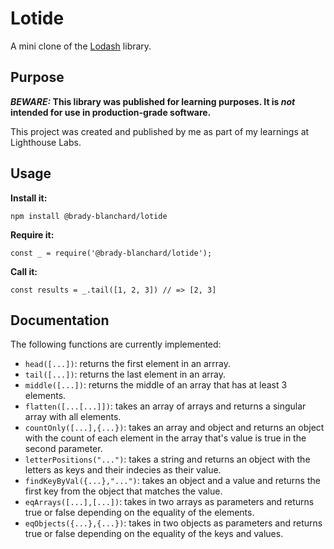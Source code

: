# Lotide

A mini clone of the [Lodash](https://lodash.com) library.

## Purpose

**_BEWARE:_ This library was published for learning purposes. It is _not_ intended for use in production-grade software.**

This project was created and published by me as part of my learnings at Lighthouse Labs. 

## Usage

**Install it:**

`npm install @brady-blanchard/lotide`

**Require it:**

`const _ = require('@brady-blanchard/lotide');`

**Call it:**

`const results = _.tail([1, 2, 3]) // => [2, 3]`

## Documentation

The following functions are currently implemented:

* `head([...])`: returns the first element in an arrray.
* `tail([...])`: returns the last element in an array.
* `middle([...])`: returns the middle of an array that has at least 3 elements.
* `flatten([...[...]])`: takes an array of arrays and returns a singular array with all elements.
* `countOnly([...],{...})`: takes an array and object and returns an object with the count of each element in the array that's value is true in the second parameter.
* `letterPositions("...")`: takes a string and returns an object with the letters as keys and their indecies as their value.
* `findKeyByVal({...},"...")`: takes an object and a value and returns the first key from the object that matches the value.
* `eqArrays([...],[...])`: takes in two arrays as parameters and returns true or false depending on the equality of the elements.
* `eqObjects({...},{...})`: takes in two objects as parameters and returns true or false depending on the equality of the keys and values.